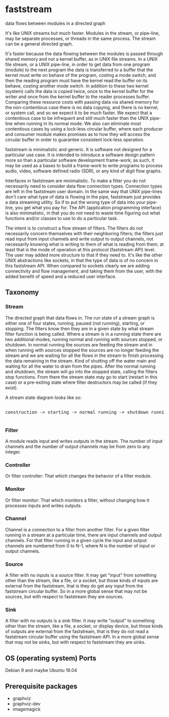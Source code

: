 # faststream
data flows between modules in a directed graph

It's like UNIX streams but much faster.  Modules in the stream, or
pipe-line, may be separate processes, or threads in the same process.  The
stream can be a general directed graph.

It's faster because the data flowing between the modules is passed through
shared memory and not a kernel buffer, as in UNIX file streams.  In a UNIX
file stream, or a UNIX pipe-line, in order to get data from one program
(module) to the next program the data is transferred to a buffer that the
kernel must write on behave of the program, costing a mode switch, and
then the reading program must have the kernel read the buffer on its
behave, costing another mode switch.  In addition to these two kernel
(system) calls the data is copied twice, once to the kernel buffer for the
writer and once from the kernel buffer to the reader processes buffer.
Comparing these resource costs with passing data via shared memory for the
non-contentious case there is no data copying, and there is no kernel, or
system call, and so we expect it to be much faster.  We expect that a
contentious case to be infrequent and still much faster than the UNIX
pipe-line when running in its normal mode.  We also can eliminate most
contentious cases by using a lock-less circular buffer, where each
producer and consumer module makes promises as to how they will access the
circular buffer in order to guarantee consistent lock-less operation.

faststream is minimalistic and generic.  It is software not designed for
a particular use case.  It is intended to introduce a software design
pattern more so than a particular software development frame-work; as
such, it may be used as a bases to build a frame-work to write programs to
process audio, video, software defined radio (SDR), or any kind of digit
flow graphs.

Interfaces in faststream are minimalistic.  To make a filter you do not
necessarily need to consider data flow connection types.  Connection types
are left in the faststream user domain.  In the same way that UNIX
pipe-lines don't care what type of data is flowing in the pipe,
faststream just provides a data streaming utility.  So if to put the wrong
type of data into your pipe-line, you get what you pay for.  The API
(application programming interface) is also minimalistic, in that you do
not need to waste time figuring out what functions and/or classes to use
to do a particular task.

The intent is to construct a flow stream of filters.  The filters do not
necessarily concern themselves with their neighboring filters; the filters
just read input from input channels and write output to output channels,
not necessarily knowing what is writing to them of what is reading from
them; at least that is the mode of operation at this protocol (faststream
API) level.  The user may added more structure to that if they need to.
It's like the other UNIX abstractions like sockets, in that the type of
data is of no concern in this faststream API.  When compared to sockets
clearly we are adding connectivity and flow management, and taking them
from the user, with the added benefit of speed and a reduced user
interface.


## Taxonomy

### Stream
The directed graph that data flows in.  The run state of a stream graph is
either one of four states, running, paused (not running), starting, or
stopping.  The filters know then they are in a given state by what stream
filter function is being called.  Where a stream is in a running state
there are two additional modes, running normal and running with sources
stopped, or shutdown.  In normal running the sources are feeding the
stream and in when running with sources stopped the sources are no longer
feeding the stream and we are waiting for all the flows in the stream to
finish processing the data remaining in the stream.  Kind of shutting off
the water main and waiting for all the water to drain from the pipes.
After the normal running and shutdown, the stream will go into the stopped
state, calling the filters stop functions.  From there the stream state
may go to start (restart in this case) or a pre-exiting state where filter
destructors may be called (if they exist).

A stream state diagram looks like so:

<pre>

construction -> starting -> normal running -> shutdown running -> stopping

</pre>


### Filter
A module reads input and writes outputs in the stream.  The number of
input channels and the number of output channels may be from zero to any
integer.

### Controller
Or filter controller: That which changes the behavior of a filter
module.

### Monitor
Or filter monitor: That which monitors a filter, without changing how it
processes inputs and writes outputs.

### Channel
Channel is a connection to a filter from another filter.  For a given
filter running in a stream at a particular time, there are input channels
and output channels.  For that filter running in a given cycle the input
and output channels are numbered from 0 to N-1, where N is the number of
input or output channels.

### Source
A filter with no inputs is a source filter.  It may get "input" from
something other than the stream, like a file, or a socket, but those
kinds of inputs are external from the faststream, that is they do get
any input from the faststream circular buffer.  So in a more global sense
that may not be sources, but with respect to faststream they are sources.

### Sink
A filter with no outputs is a sink filter.  It may write "output" to
something other than the stream, like a file, a socket, or display device,
but those kinds of outputs are external from the faststream, that is they
do not read a faststream circular buffer using the faststream API.  In a
more global sense that may not be sinks, but with respect to faststream
they are sinks.


## OS (operating system) Ports
Debian 9 and maybe Ubuntu 18.04


## Prerequisite packages
- graphviz
- graphviz-dev
- imagemagick

